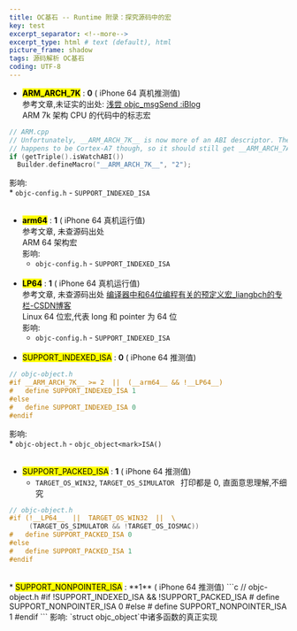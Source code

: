 ```yaml
---
title: OC基石 -- Runtime 附录：探究源码中的宏       
key: test
excerpt_separator: <!--more-->
excerpt_type: html # text (default), html
picture_frame: shadow
tags: 源码解析 OC基石
coding: UTF-8
---  
```

* <mark>__ARM_ARCH_7K__</mark> : **0** ( iPhone 64 真机推测值)  
参考文章,未证实的出处: [浅尝 objc_msgSend </mark> :iBlog](https://kingcos.me/posts/2019/objc_msgsend/)  
ARM 7k 架构 CPU 的代码中的标志宏  
```c  
// ARM.cpp  
// Unfortunately, __ARM_ARCH_7K__ is now more of an ABI descriptor. The CPU  
// happens to be Cortex-A7 though, so it should still get __ARM_ARCH_7A__.  
if (getTriple().isWatchABI())  
  Builder.defineMacro("__ARM_ARCH_7K__", "2");  
```  
影响:    
	* `objc-config.h` - `SUPPORT_INDEXED_ISA `  
  <br/>
* <mark>__arm64__</mark>  : **1** ( iPhone 64 真机运行值)  
参考文章, 未查源码出处  
ARM 64 架构宏  
影响:    
	* `objc-config.h` - `SUPPORT_INDEXED_ISA `  
  <br/>
* <mark>__LP64__</mark> : **1** ( iPhone 64 真机运行值)  
参考文章, 未查源码出处 [编译器中和64位编程有关的预定义宏_liangbch的专栏-CSDN博客](https://blog.csdn.net/liangbch/article/details/36020391)  
Linux 64 位宏,代表 long 和 pointer 为 64 位  
影响:    
	* `objc-config.h` - `SUPPORT_INDEXED_ISA `  
  <br/>
* <mark>SUPPORT_INDEXED_ISA</mark> : **0** ( iPhone 64 推测值)  
```c  
// objc-object.h  
#if __ARM_ARCH_7K__ >= 2  ||  (__arm64__ && !__LP64__)  
#   define SUPPORT_INDEXED_ISA 1  
#else  
#   define SUPPORT_INDEXED_ISA 0  
#endif  
```  
影响:   
	* `objc-object.h` -  `objc_object<mark>ISA()`   
  <br/>
* <mark>SUPPORT_PACKED_ISA</mark> : **1** ( iPhone 64 推测值)  
	* `TARGET_OS_WIN32`, `TARGET_OS_SIMULATOR ` 打印都是 0, 直面意思理解,不细究  
```c  
// objc-object.h  
#if (!__LP64__  ||  TARGET_OS_WIN32  ||  \  
     (TARGET_OS_SIMULATOR && !TARGET_OS_IOSMAC))  
#   define SUPPORT_PACKED_ISA 0  
#else  
#   define SUPPORT_PACKED_ISA 1  
#endif  
```  
 <br/> 
* <mark>SUPPORT_NONPOINTER_ISA</mark> : **1** ( iPhone 64 推测值)  
```c  
// objc-object.h  
#if !SUPPORT_INDEXED_ISA  &&  !SUPPORT_PACKED_ISA  
#   define SUPPORT_NONPOINTER_ISA 0  
#else  
#   define SUPPORT_NONPOINTER_ISA 1  
#endif  
```  
影响:  `struct objc_object`中诸多函数的真正实现  
